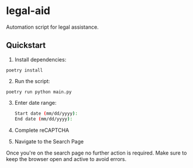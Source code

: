 # legal-aid

Automation script for legal assistance.

## Quickstart

1. Install dependencies:
  ```
  poetry install
  ```

2. Run the script:
  ```
  poetry run python main.py
  ```

3. Enter date range:
   ```bash
   Start date (mm/dd/yyyy):
   End date (mm/dd/yyyy):
   ```

4. Complete reCAPTCHA

5. Navigate to the Search Page

Once you're on the search page no further action is required. Make sure to keep the browser open and active to avoid errors.
